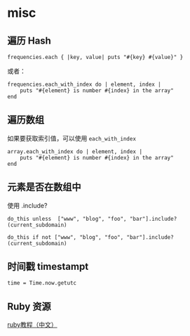 # misc

## 遍历 Hash

    frequencies.each { |key, value| puts "#{key} #{value}" }

或者：

    frequencies.each_with_index do | element, index |
    	puts "#{element} is number #{index} in the array"
    end



## 遍历数组

如果要获取索引值，可以使用 `each_with_index`

    array.each_with_index do | element, index |
    	puts "#{element} is number #{index} in the array"
    end


## 元素是否在数组中

使用 .include?

    do_this unless  ["www", "blog", "foo", "bar"].include?(current_subdomain)

    do_this if not ["www", "blog", "foo", "bar"].include?(current_subdomain)


## 时间戳 timestampt

    time = Time.now.getutc

## Ruby 资源

[ruby教程（中文）](https://www.runoob.com/ruby/ruby-tutorial.html)



